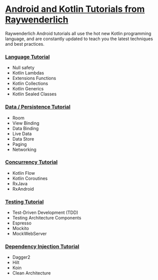# [Android and Kotlin Tutorials from Raywenderlich](https://www.raywenderlich.com/android/)

Raywenderlich Android tutorials all use the hot new Kotlin programming language, and are constantly updated to teach you the latest techniques and best practices.

### [Language Tutorial](https://github.com/rezaerbe/android-raywenderlich/blob/master/RWLanguage.md)

- Null safety
- Kotlin Lambdas
- Extensions Functions
- Kotlin Collections
- Kotlin Generics
- Kotlin Sealed Classes

### [Data / Persistence Tutorial](https://github.com/rezaerbe/android-raywenderlich/blob/master/RWData.md)

- Room
- View Binding
- Data Binding
- Live Data
- Data Store
- Paging
- Networking

### [Concurrency Tutorial](https://github.com/rezaerbe/android-raywenderlich/blob/master/RWConcurrency.md)

* Kotlin Flow
* Kotlin Coroutines
* RxJava
* RxAndroid

### [Testing Tutorial](https://github.com/rezaerbe/android-raywenderlich/blob/master/RWTesting.md)

- Test-Driven Development (TDD)
- Testing Architecture Components
- Espresso
- Mockito
- MockWebServer

### [Dependency Injection Tutorial](https://github.com/rezaerbe/android-raywenderlich/blob/master/RWInjection.md)

- Dagger2
- Hilt
- Koin
- Clean Architecture
